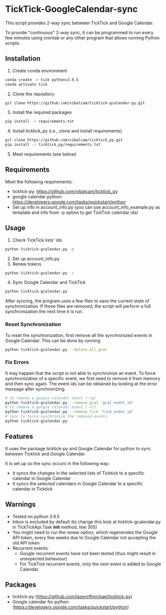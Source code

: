 # TickTick-GoogleCalendar-sync

This script provides 2-way sync between TickTick and Google Calendar.

To provide "continuous" 2-way sync, it can be programmed to run every few minutes using crontab or any other program that allows running Python scripts.

## Installation

1. Create conda environment
```bash
conda create -n tick python=3.9.5
conda activate tick
```

2. Clone the repository
```bash
git clone https://github.com/vibalcam/ticktick-gcalendar-py.git
```

3. Install the required packages
```bash
pip install -r requirements.txt
```

4. Install ticktick_py (i.e., clone and install requirements)
```bash
git clone https://github.com/vibalcam/ticktick_py.git
pip install -r ticktick_py/requirements.txt
```

5. Meet requirements (see below)

## Requirements

Meet the following requirements:
- ticktick-py: https://github.com/vibalcam/ticktick_py
- google calendar python: https://developers.google.com/tasks/quickstart/python
- Set up info in account_info.py (you can use account_info_example.py as template and info from -p option to get TickTick calendar ids)

## Usage

1. Check TickTick lists' ids
```bash
python ticktick-gcalendar.py -p
```
2. Set up account_info.py
3. Renew tokens
```bash
python ticktick-gcalendar.py -r
```
4. Sync Google Calendar and TickTick
```bash
python ticktick-gcalendar.py
```

After syncing, the program uses a few files to save the current state of synchronization. 
If these files are removed, the script will perform a full synchronization the next time it is run.

### Reset Synchronization

To reset the synchronization, first remove all the synchronized events in Google Calendar.
This can be done by running
```bash
python ticktick-gcalendar.py --delete_all_gcal
```

### Fix Errors

It may happen that the script is not able to synchronize an event.
To force synchronization of a specific event, we first need to remove it from memory and then sync again.
The event ids can be obtained by looking at the error message after synchronizing.
```bash
# to remove a google calendar event (-rg)
python ticktick-gcalendar.py --remove_gcal 'gcal_event_id'
# to remove a google calendar event (-rt)
python ticktick-gcalendar.py --remove_tick 'tick_event_id'
# sync to force synchronize the removed events
python ticktick-gcalendar.py
```

## Features

It uses the package ticktick-py and Google Calendar for python to sync between Ticktick and Google Calendar.

It is set up so the sync occurs in the following way:
- It syncs the changes in the selected lists of Ticktick to a specific calendar in Google Calendar
- It syncs the selected calendars in Google Calendar to a specific calendar in Ticktick

## Warnings

- Tested on python 3.9.5
- Inbox is excluded by default (to change this look at ticktick-gcalendar.py in TickTickApi.Task __init__ method, line 305)
- You might need to run the renew option, which regenerates the Google API token, every few weeks due to Google Calendar not accepting the old API token
- Recurrent events:
  - Google recurrent events have not been tested (thus might result in unexpected behaviour)
  - For TickTick recurrent events, only the next event is added to Google Calendar

## Packages

- ticktick-py (https://github.com/lazeroffmichael/ticktick-py)
- Google calendar for python (https://developers.google.com/tasks/quickstart/python)
